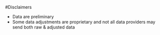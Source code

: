 #Disclaimers

- Data are preliminary 
- Some data adjustments are proprietary and not all data providers may send both raw & adjusted data
